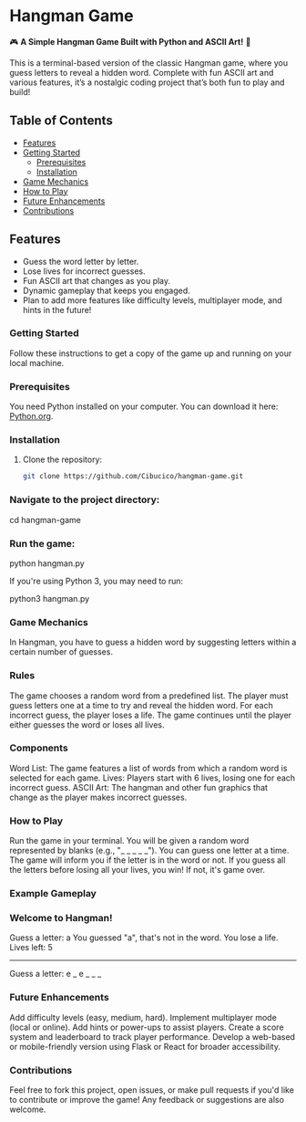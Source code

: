 # Hangman Game

🎮 **A Simple Hangman Game Built with Python and ASCII Art!** 🎨

This is a terminal-based version of the classic Hangman game, where you guess letters to reveal a hidden word. Complete with fun ASCII art and various features, it’s a nostalgic coding project that’s both fun to play and build!

## Table of Contents
- [Features](#features)
- [Getting Started](#getting-started)
  - [Prerequisites](#prerequisites)
  - [Installation](#installation)
- [Game Mechanics](#game-mechanics)
- [How to Play](#how-to-play)
- [Future Enhancements](#future-enhancements)
- [Contributions](#contributions)

## Features
- Guess the word letter by letter.
- Lose lives for incorrect guesses.
- Fun ASCII art that changes as you play.
- Dynamic gameplay that keeps you engaged.
- Plan to add more features like difficulty levels, multiplayer mode, and hints in the future!

### Getting Started

Follow these instructions to get a copy of the game up and running on your local machine.

### Prerequisites

You need Python installed on your computer. You can download it here: [Python.org](https://www.python.org/downloads/).

### Installation

1. Clone the repository:
   ```bash
   git clone https://github.com/Cibucico/hangman-game.git

### Navigate to the project directory:

cd hangman-game

### Run the game:
 
python hangman.py

If you're using Python 3, you may need to run:

python3 hangman.py

### Game Mechanics

In Hangman, you have to guess a hidden word by suggesting letters within a certain number of guesses.

### Rules

The game chooses a random word from a predefined list.
The player must guess letters one at a time to try and reveal the hidden word.
For each incorrect guess, the player loses a life.
The game continues until the player either guesses the word or loses all lives.

### Components
Word List: The game features a list of words from which a random word is selected for each game.
Lives: Players start with 6 lives, losing one for each incorrect guess.
ASCII Art: The hangman and other fun graphics that change as the player makes incorrect guesses.

### How to Play
Run the game in your terminal.
You will be given a random word represented by blanks (e.g., "_ _ _ _ _").
You can guess one letter at a time.
The game will inform you if the letter is in the word or not.
If you guess all the letters before losing all your lives, you win! If not, it's game over.

### Example Gameplay

### Welcome to Hangman!
Guess a letter: a
You guessed "a", that's not in the word. You lose a life.
Lives left: 5
_ _ _ _ _
Guess a letter: e
_ e _ _ _ 

### Future Enhancements
Add difficulty levels (easy, medium, hard).
Implement multiplayer mode (local or online).
Add hints or power-ups to assist players.
Create a score system and leaderboard to track player performance.
Develop a web-based or mobile-friendly version using Flask or React for broader accessibility.

### Contributions
Feel free to fork this project, open issues, or make pull requests if you'd like to contribute or improve the game! Any feedback or suggestions are also welcome.

